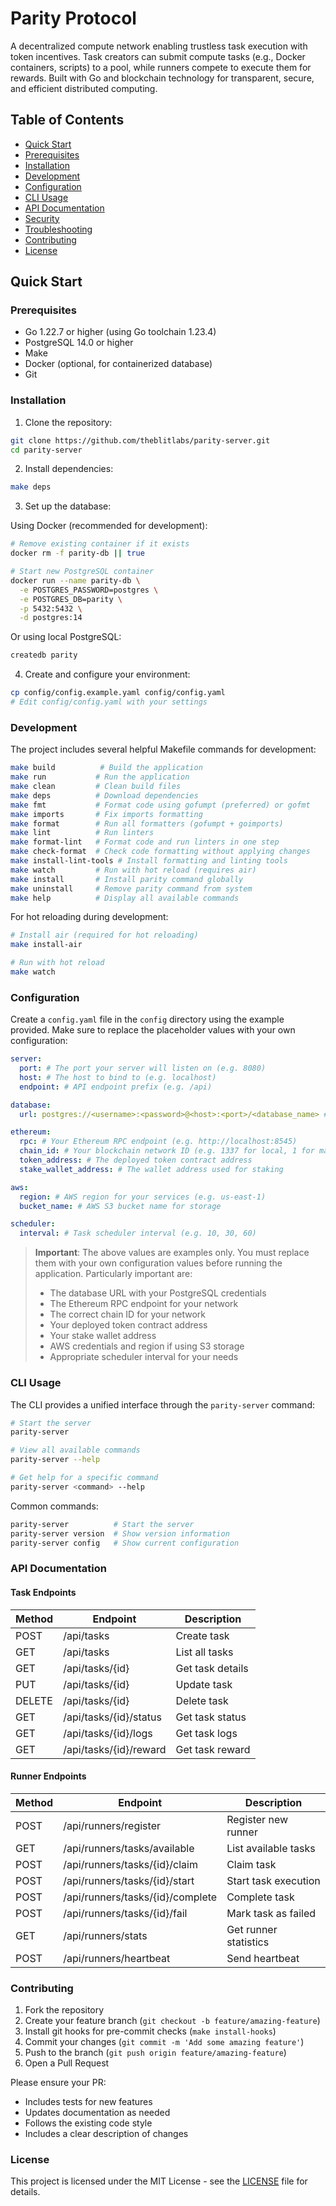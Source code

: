# Parity Protocol

A decentralized compute network enabling trustless task execution with token incentives. Task creators can submit compute tasks (e.g., Docker containers, scripts) to a pool, while runners compete to execute them for rewards. Built with Go and blockchain technology for transparent, secure, and efficient distributed computing.

## Table of Contents

- [Quick Start](#quick-start)
- [Prerequisites](#prerequisites)
- [Installation](#installation)
- [Development](#development)
- [Configuration](#configuration)
- [CLI Usage](#cli-usage)
- [API Documentation](#api-documentation)
- [Security](#security)
- [Troubleshooting](#troubleshooting)
- [Contributing](#contributing)
- [License](#license)

## Quick Start

### Prerequisites

- Go 1.22.7 or higher (using Go toolchain 1.23.4)
- PostgreSQL 14.0 or higher
- Make
- Docker (optional, for containerized database)
- Git

### Installation

1. Clone the repository:

```bash
git clone https://github.com/theblitlabs/parity-server.git
cd parity-server
```

2. Install dependencies:

```bash
make deps
```

3. Set up the database:

Using Docker (recommended for development):

```bash
# Remove existing container if it exists
docker rm -f parity-db || true

# Start new PostgreSQL container
docker run --name parity-db \
  -e POSTGRES_PASSWORD=postgres \
  -e POSTGRES_DB=parity \
  -p 5432:5432 \
  -d postgres:14
```

Or using local PostgreSQL:

```bash
createdb parity
```

4. Create and configure your environment:

```bash
cp config/config.example.yaml config/config.yaml
# Edit config/config.yaml with your settings
```

### Development

The project includes several helpful Makefile commands for development:

```bash
make build          # Build the application
make run           # Run the application
make clean         # Clean build files
make deps          # Download dependencies
make fmt           # Format code using gofumpt (preferred) or gofmt
make imports       # Fix imports formatting
make format        # Run all formatters (gofumpt + goimports)
make lint          # Run linters
make format-lint   # Format code and run linters in one step
make check-format  # Check code formatting without applying changes
make install-lint-tools # Install formatting and linting tools
make watch         # Run with hot reload (requires air)
make install       # Install parity command globally
make uninstall     # Remove parity command from system
make help          # Display all available commands
```

For hot reloading during development:

```bash
# Install air (required for hot reloading)
make install-air

# Run with hot reload
make watch
```

### Configuration

Create a `config.yaml` file in the `config` directory using the example provided. Make sure to replace the placeholder values with your own configuration:

```yaml
server:
  port: # The port your server will listen on (e.g. 8080)
  host: # The host to bind to (e.g. localhost)
  endpoint: # API endpoint prefix (e.g. /api)

database:
  url: postgres://<username>:<password>@<host>:<port>/<database_name> # Your PostgreSQL connection URL

ethereum:
  rpc: # Your Ethereum RPC endpoint (e.g. http://localhost:8545)
  chain_id: # Your blockchain network ID (e.g. 1337 for local, 1 for mainnet)
  token_address: # The deployed token contract address
  stake_wallet_address: # The wallet address used for staking

aws:
  region: # AWS region for your services (e.g. us-east-1)
  bucket_name: # AWS S3 bucket name for storage

scheduler:
  interval: # Task scheduler interval (e.g. 10, 30, 60)
```

> **Important**: The above values are examples only. You must replace them with your own configuration values before running the application. Particularly important are:
>
> - The database URL with your PostgreSQL credentials
> - The Ethereum RPC endpoint for your network
> - The correct chain ID for your network
> - Your deployed token contract address
> - Your stake wallet address
> - AWS credentials and region if using S3 storage
> - Appropriate scheduler interval for your needs

### CLI Usage

The CLI provides a unified interface through the `parity-server` command:

```bash
# Start the server
parity-server

# View all available commands
parity-server --help

# Get help for a specific command
parity-server <command> --help
```

Common commands:

```bash
parity-server          # Start the server
parity-server version  # Show version information
parity-server config   # Show current configuration
```

### API Documentation

#### Task Endpoints

| Method | Endpoint               | Description      |
| ------ | ---------------------- | ---------------- |
| POST   | /api/tasks             | Create task      |
| GET    | /api/tasks             | List all tasks   |
| GET    | /api/tasks/{id}        | Get task details |
| PUT    | /api/tasks/{id}        | Update task      |
| DELETE | /api/tasks/{id}        | Delete task      |
| GET    | /api/tasks/{id}/status | Get task status  |
| GET    | /api/tasks/{id}/logs   | Get task logs    |
| GET    | /api/tasks/{id}/reward | Get task reward  |

#### Runner Endpoints

| Method | Endpoint                         | Description           |
| ------ | -------------------------------- | --------------------- |
| POST   | /api/runners/register            | Register new runner   |
| GET    | /api/runners/tasks/available     | List available tasks  |
| POST   | /api/runners/tasks/{id}/claim    | Claim task            |
| POST   | /api/runners/tasks/{id}/start    | Start task execution  |
| POST   | /api/runners/tasks/{id}/complete | Complete task         |
| POST   | /api/runners/tasks/{id}/fail     | Mark task as failed   |
| GET    | /api/runners/stats               | Get runner statistics |
| POST   | /api/runners/heartbeat           | Send heartbeat        |

### Contributing

1. Fork the repository
2. Create your feature branch (`git checkout -b feature/amazing-feature`)
3. Install git hooks for pre-commit checks (`make install-hooks`)
4. Commit your changes (`git commit -m 'Add some amazing feature'`)
5. Push to the branch (`git push origin feature/amazing-feature`)
6. Open a Pull Request

Please ensure your PR:

- Includes tests for new features
- Updates documentation as needed
- Follows the existing code style
- Includes a clear description of changes

### License

This project is licensed under the MIT License - see the [LICENSE](LICENSE) file for details.
